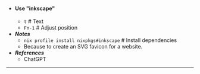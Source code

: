 - #### Use "inkscape"
    - `t` # Text
    - `Fn-1` # Adjust position
- ***Notes***
    - `nix profile install nixpkgs#inkscape` # Install dependencies
    - Because to create an SVG favicon for a website.
- ***References***
    - ChatGPT
- ---
